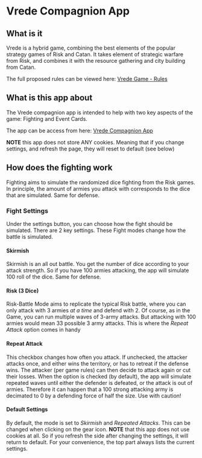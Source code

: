 # Vrede Compagnion App

## What is it
Vrede is a hybrid game, combining the best elements of the popular strategy games of Risk and Catan. It takes element of strategic warfare from Risk, and combines it with the resource gathering and city building from Catan. 

The full proposed rules can be viewed here:
[Vrede Game - Rules](https://docs.google.com/document/d/1x7HAVB5mqjzxy27YdWaZ6VnHtTOtj3hEtrUC2CYui1c/edit?usp=sharing)



## What is this app about
The Vrede compagnion app is intended to help with two key aspects of the game: Fighting and Event Cards.

The app can be access from here:
[Vrede Compagnion App](https://vrede.herokuapp.com/)

**NOTE** this app does not store ANY cookies. Meaning that if you change settings, and refresh the page, they will reset to default (see below) 

## How does the fighting work
Fighting aims to simulate the randomized dice fighting from the Risk games. In principle, the amount of armies you attack with corresponds to the dice that are simulated. Same for defense. 

### Fight Settings
Under the settings button, you can choose how the fight should be simulated. There are 2 key settings. These Fight modes change how the battle is simulated. 

#### Skirmish
Skirmish is an all out battle. You get the number of dice according to your attack strength. So if you have 100 armies attacking, the app will simulate 100 roll of the dice. Same for defense. 

#### Risk (3 Dice)
Risk-Battle Mode aims to replicate the typical Risk battle, where you can only attack with 3 armies *at a time* and defend with 2. Of course, as in the Game, you can run multiple waves of 3-army attacks. But attacking with 100 armies would mean 33 possible 3 army attacks. This is where the *Repeat Attack* option comes in handy

#### Repeat Attack
This checkbox changes how often you attack. If unchecked, the attacker attacks once, and either wins the territory, or has to retreat if the defense wins. The attacker (per game rules) can then decide to attack again or cut their losses. 
When the option is checked (by default), the app will simulate repeated waves until either the defender is defeated, or the attack is out of armies. Therefore it can happen that a 100 strong attacking army is decimated to 0 by a defending force of half the size. Use with caution!

#### Default Settings
By default, the mode is set to *Skirmish* and *Repeated Attacks*. This can be changed when clicking on the gear icon. **NOTE** that this app does not use cookies at all. So if you refresh the side after changing the settings, it will return to default. For your convenience, the top part always lists the current settings.